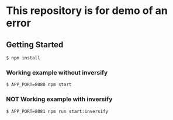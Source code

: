 # This repository is for demo of an error

## Getting Started
```
$ npm install
```

### Working example without inversify
```
$ APP_PORT=8080 npm start
```

### NOT Working example with inversify
```
$ APP_PORT=8081 npm run start:inversify
```
